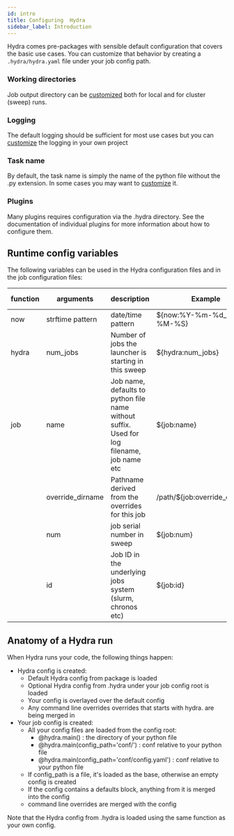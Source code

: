 ```yaml
---
id: intro
title: Configuring  Hydra
sidebar_label: Introduction
---
```


Hydra comes pre-packages with sensible default configuration that covers the basic use cases.
You can customize that behavior by creating a `.hydra/hydra.yaml` file under your job config path.

### Working directories
Job output directory can be [customized](workdir) both for local and for cluster (sweep) runs.

### Logging
The default logging should be sufficient for most use cases but you can [customize](logging) 
the logging in your own project 

### Task name
By default, the task name is simply the name of the python file without the .py extension.
In some cases you may want to [customize](task_name) it.

### Plugins
Many plugins requires configuration via the .hydra directory.
See the documentation of individual plugins for more information about how to configure them.

## Runtime config variables
The following variables can be used in the Hydra configuration files and in the job configuration files:

| function   | arguments        | description                                                                                | Example                       | Example output      |
| ---------- |------------------| ------------------------------------------------------------------------------------------ | ------------------------------|---------------------|
| now        | strftime pattern | date/time pattern                                                                          | ${now:%Y-%m-%d_%H-%M-%S}      | 2019-07-10_11-47-35 |
| hydra      | num_jobs         | Number of jobs the launcher is starting in this sweep                                      | ${hydra:num_jobs}             | 2                   |
| job        | name             | Job name, defaults to python file name without suffix. Used for log filename, job name etc | ${job:name}                   | example_sweep       |
|            | override_dirname | Pathname derived from the overrides for this job                                           | /path/${job:override_dirname} | /path/a:1,b:I       |
|            | num              | job serial number in sweep                                                                 | ${job:num}                    | 0                   |
|            | id               | Job ID in the underlying jobs system (slurm, chronos etc)                                  | ${job:id}                     | 14445406            |



## Anatomy of a Hydra run
 
When Hydra runs your code, the following things happen:
* Hydra config is created:
    * Default Hydra config from package is loaded
    * Optional Hydra config from .hydra under your job config root is loaded
    * Your config is overlayed over the default config
    * Any command line overrides overrides that starts with hydra. are being merged in
* Your job config is created:
    *  All your config files are loaded from the config root:
        * @hydra.main() : the directory of your python file
        * @hydra.main(config_path='conf/') : conf relative to your python file
        * @hydra.main(config_path='conf/config.yaml') : conf relative to your python file
    * If config_path is a file, it's loaded as the base, otherwise an empty config is created
    * If the config contains a defaults block, anything from it is merged into the config
    * command line overrides are merged with the config
    
Note that the Hydra config from .hydra is loaded using the same function as your own config.
